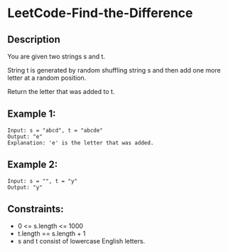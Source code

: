 # LeetCode-Find-the-Difference

## Description 

You are given two strings s and t.

String t is generated by random shuffling string s and then add one more letter at a random position.

Return the letter that was added to t.


## Example 1:

```
Input: s = "abcd", t = "abcde"
Output: "e"
Explanation: 'e' is the letter that was added.

```

## Example 2:


```
Input: s = "", t = "y"
Output: "y"

```

## Constraints:

* 0 <= s.length <= 1000
* t.length == s.length + 1
* s and t consist of lowercase English letters.

